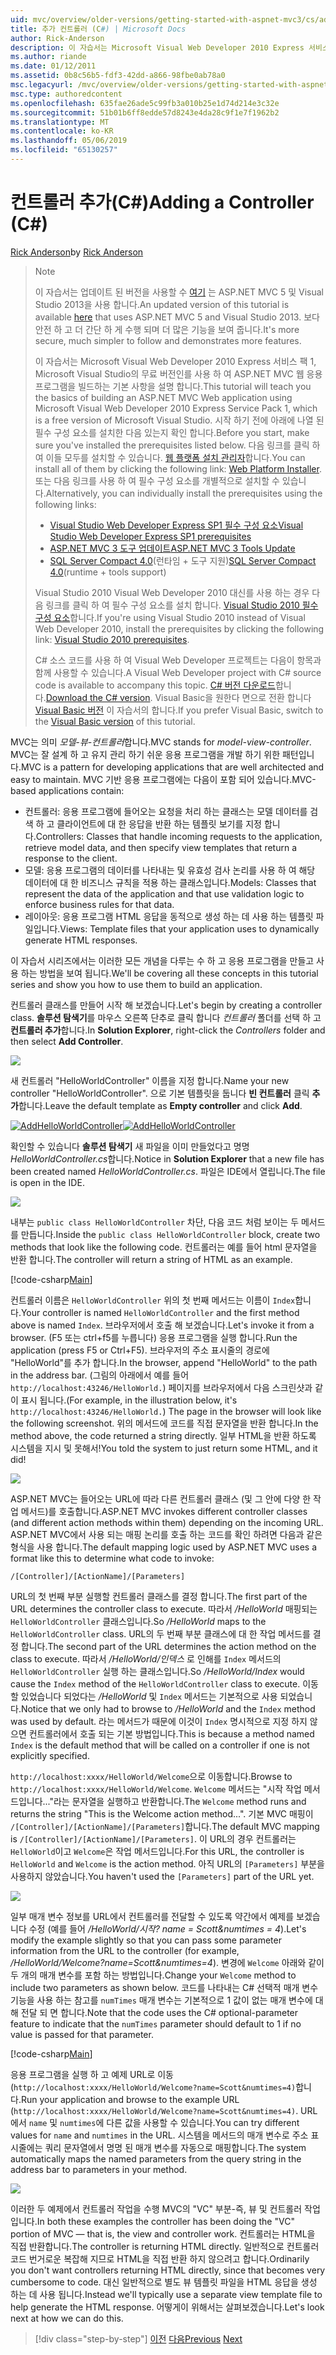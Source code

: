 ```yaml
---
uid: mvc/overview/older-versions/getting-started-with-aspnet-mvc3/cs/adding-a-controller
title: 추가 컨트롤러 (C#) | Microsoft Docs
author: Rick-Anderson
description: 이 자습서는 Microsoft Visual Web Developer 2010 Express 서비스 팩 1에는 i를 사용 하 여 ASP.NET MVC 웹 응용 프로그램을 빌드하는 기본 사항을 설명 하는 중...
ms.author: riande
ms.date: 01/12/2011
ms.assetid: 0b8c56b5-fdf3-42dd-a866-98fbe0ab78a0
msc.legacyurl: /mvc/overview/older-versions/getting-started-with-aspnet-mvc3/cs/adding-a-controller
msc.type: authoredcontent
ms.openlocfilehash: 635fae26ade5c99fb3a010b25e1d74d214e3c32e
ms.sourcegitcommit: 51b01b6ff8edde57d8243e4da28c9f1e7f1962b2
ms.translationtype: MT
ms.contentlocale: ko-KR
ms.lasthandoff: 05/06/2019
ms.locfileid: "65130257"
---
```

# <a name="adding-a-controller-c"></a><span data-ttu-id="dd05a-103">컨트롤러 추가(C#)</span><span class="sxs-lookup"><span data-stu-id="dd05a-103">Adding a Controller (C#)</span></span>

<span data-ttu-id="dd05a-104">[Rick Anderson]((https://twitter.com/RickAndMSFT))</span><span class="sxs-lookup"><span data-stu-id="dd05a-104">by [Rick Anderson]((https://twitter.com/RickAndMSFT))</span></span>

> > [!NOTE]
> > <span data-ttu-id="dd05a-105">이 자습서는 업데이트 된 버전을 사용할 수 [여기](../../../getting-started/introduction/getting-started.md) 는 ASP.NET MVC 5 및 Visual Studio 2013을 사용 합니다.</span><span class="sxs-lookup"><span data-stu-id="dd05a-105">An updated version of this tutorial is available [here](../../../getting-started/introduction/getting-started.md) that uses ASP.NET MVC 5 and Visual Studio 2013.</span></span> <span data-ttu-id="dd05a-106">보다 안전 하 고 더 간단 하 게 수행 되며 더 많은 기능을 보여 줍니다.</span><span class="sxs-lookup"><span data-stu-id="dd05a-106">It's more secure, much simpler to follow and demonstrates more features.</span></span>
> 
> 
> <span data-ttu-id="dd05a-107">이 자습서는 Microsoft Visual Web Developer 2010 Express 서비스 팩 1, Microsoft Visual Studio의 무료 버전인를 사용 하 여 ASP.NET MVC 웹 응용 프로그램을 빌드하는 기본 사항을 설명 합니다.</span><span class="sxs-lookup"><span data-stu-id="dd05a-107">This tutorial will teach you the basics of building an ASP.NET MVC Web application using Microsoft Visual Web Developer 2010 Express Service Pack 1, which is a free version of Microsoft Visual Studio.</span></span> <span data-ttu-id="dd05a-108">시작 하기 전에 아래에 나열 된 필수 구성 요소를 설치한 다음 있는지 확인 합니다.</span><span class="sxs-lookup"><span data-stu-id="dd05a-108">Before you start, make sure you've installed the prerequisites listed below.</span></span> <span data-ttu-id="dd05a-109">다음 링크를 클릭 하 여 이들 모두를 설치할 수 있습니다. [웹 플랫폼 설치 관리자](https://www.microsoft.com/web/gallery/install.aspx?appid=VWD2010SP1Pack)합니다.</span><span class="sxs-lookup"><span data-stu-id="dd05a-109">You can install all of them by clicking the following link: [Web Platform Installer](https://www.microsoft.com/web/gallery/install.aspx?appid=VWD2010SP1Pack).</span></span> <span data-ttu-id="dd05a-110">또는 다음 링크를 사용 하 여 필수 구성 요소를 개별적으로 설치할 수 있습니다.</span><span class="sxs-lookup"><span data-stu-id="dd05a-110">Alternatively, you can individually install the prerequisites using the following links:</span></span>
> 
> - [<span data-ttu-id="dd05a-111">Visual Studio Web Developer Express SP1 필수 구성 요소</span><span class="sxs-lookup"><span data-stu-id="dd05a-111">Visual Studio Web Developer Express SP1 prerequisites</span></span>](https://www.microsoft.com/web/gallery/install.aspx?appid=VWD2010SP1Pack)
> - [<span data-ttu-id="dd05a-112">ASP.NET MVC 3 도구 업데이트</span><span class="sxs-lookup"><span data-stu-id="dd05a-112">ASP.NET MVC 3 Tools Update</span></span>](https://www.microsoft.com/web/gallery/install.aspx?appsxml=&amp;appid=MVC3)
> - <span data-ttu-id="dd05a-113">[SQL Server Compact 4.0](https://www.microsoft.com/web/gallery/install.aspx?appid=SQLCE;SQLCEVSTools_4_0)(런타임 + 도구 지원)</span><span class="sxs-lookup"><span data-stu-id="dd05a-113">[SQL Server Compact 4.0](https://www.microsoft.com/web/gallery/install.aspx?appid=SQLCE;SQLCEVSTools_4_0)(runtime + tools support)</span></span>
> 
> <span data-ttu-id="dd05a-114">Visual Studio 2010 Visual Web Developer 2010 대신를 사용 하는 경우 다음 링크를 클릭 하 여 필수 구성 요소를 설치 합니다. [Visual Studio 2010 필수 구성 요소](https://www.microsoft.com/web/gallery/install.aspx?appsxml=&amp;appid=VS2010SP1Pack)합니다.</span><span class="sxs-lookup"><span data-stu-id="dd05a-114">If you're using Visual Studio 2010 instead of Visual Web Developer 2010, install the prerequisites by clicking the following link: [Visual Studio 2010 prerequisites](https://www.microsoft.com/web/gallery/install.aspx?appsxml=&amp;appid=VS2010SP1Pack).</span></span>
> 
> <span data-ttu-id="dd05a-115">C# 소스 코드를 사용 하 여 Visual Web Developer 프로젝트는 다음이 항목과 함께 사용할 수 있습니다.</span><span class="sxs-lookup"><span data-stu-id="dd05a-115">A Visual Web Developer project with C# source code is available to accompany this topic.</span></span> <span data-ttu-id="dd05a-116">[C# 버전 다운로드](https://code.msdn.microsoft.com/Introduction-to-MVC-3-10d1b098)합니다.</span><span class="sxs-lookup"><span data-stu-id="dd05a-116">[Download the C# version](https://code.msdn.microsoft.com/Introduction-to-MVC-3-10d1b098).</span></span> <span data-ttu-id="dd05a-117">Visual Basic을 원한다 면으로 전환 합니다 [Visual Basic 버전](../vb/intro-to-aspnet-mvc-3.md) 이 자습서의 합니다.</span><span class="sxs-lookup"><span data-stu-id="dd05a-117">If you prefer Visual Basic, switch to the [Visual Basic version](../vb/intro-to-aspnet-mvc-3.md) of this tutorial.</span></span>

<span data-ttu-id="dd05a-118">MVC는 의미 *모델-뷰-컨트롤러*합니다.</span><span class="sxs-lookup"><span data-stu-id="dd05a-118">MVC stands for *model-view-controller*.</span></span> <span data-ttu-id="dd05a-119">MVC는 잘 설계 하 고 유지 관리 하기 쉬운 응용 프로그램을 개발 하기 위한 패턴입니다.</span><span class="sxs-lookup"><span data-stu-id="dd05a-119">MVC is a pattern for developing applications that are well architected and easy to maintain.</span></span> <span data-ttu-id="dd05a-120">MVC 기반 응용 프로그램에는 다음이 포함 되어 있습니다.</span><span class="sxs-lookup"><span data-stu-id="dd05a-120">MVC-based applications contain:</span></span>

- <span data-ttu-id="dd05a-121">컨트롤러: 응용 프로그램에 들어오는 요청을 처리 하는 클래스는 모델 데이터를 검색 하 고 클라이언트에 대 한 응답을 반환 하는 템플릿 보기를 지정 합니다.</span><span class="sxs-lookup"><span data-stu-id="dd05a-121">Controllers: Classes that handle incoming requests to the application, retrieve model data, and then specify view templates that return a response to the client.</span></span>
- <span data-ttu-id="dd05a-122">모델: 응용 프로그램의 데이터를 나타내는 및 유효성 검사 논리를 사용 하 여 해당 데이터에 대 한 비즈니스 규칙을 적용 하는 클래스입니다.</span><span class="sxs-lookup"><span data-stu-id="dd05a-122">Models: Classes that represent the data of the application and that use validation logic to enforce business rules for that data.</span></span>
- <span data-ttu-id="dd05a-123">레이아웃: 응용 프로그램 HTML 응답을 동적으로 생성 하는 데 사용 하는 템플릿 파일입니다.</span><span class="sxs-lookup"><span data-stu-id="dd05a-123">Views: Template files that your application uses to dynamically generate HTML responses.</span></span>

<span data-ttu-id="dd05a-124">이 자습서 시리즈에서는 이러한 모든 개념을 다루는 수 하 고 응용 프로그램을 만들고 사용 하는 방법을 보여 됩니다.</span><span class="sxs-lookup"><span data-stu-id="dd05a-124">We'll be covering all these concepts in this tutorial series and show you how to use them to build an application.</span></span>

<span data-ttu-id="dd05a-125">컨트롤러 클래스를 만들어 시작 해 보겠습니다.</span><span class="sxs-lookup"><span data-stu-id="dd05a-125">Let's begin by creating a controller class.</span></span> <span data-ttu-id="dd05a-126">**솔루션 탐색기**를 마우스 오른쪽 단추로 클릭 합니다 *컨트롤러* 폴더를 선택 하 고 **컨트롤러 추가**합니다.</span><span class="sxs-lookup"><span data-stu-id="dd05a-126">In **Solution Explorer**, right-click the *Controllers* folder and then select **Add Controller**.</span></span>

[![](adding-a-controller/_static/image2.png)](adding-a-controller/_static/image1.png)

<span data-ttu-id="dd05a-127">새 컨트롤러 "HelloWorldController" 이름을 지정 합니다.</span><span class="sxs-lookup"><span data-stu-id="dd05a-127">Name your new controller "HelloWorldController".</span></span> <span data-ttu-id="dd05a-128">으로 기본 템플릿을 둡니다 **빈 컨트롤러** 클릭 **추가**합니다.</span><span class="sxs-lookup"><span data-stu-id="dd05a-128">Leave the default template as **Empty controller** and click **Add**.</span></span>

<span data-ttu-id="dd05a-129">[![AddHelloWorldController](adding-a-controller/_static/image4.png)](adding-a-controller/_static/image3.png)</span><span class="sxs-lookup"><span data-stu-id="dd05a-129">[![AddHelloWorldController](adding-a-controller/_static/image4.png)](adding-a-controller/_static/image3.png)</span></span>

<span data-ttu-id="dd05a-130">확인할 수 있습니다 **솔루션 탐색기** 새 파일을 이미 만들었다고 명명 *HelloWorldController.cs*합니다.</span><span class="sxs-lookup"><span data-stu-id="dd05a-130">Notice in **Solution Explorer** that a new file has been created named *HelloWorldController.cs*.</span></span> <span data-ttu-id="dd05a-131">파일은 IDE에서 열립니다.</span><span class="sxs-lookup"><span data-stu-id="dd05a-131">The file is open in the IDE.</span></span>

![](adding-a-controller/_static/image5.png)

<span data-ttu-id="dd05a-132">내부는 `public class HelloWorldController` 차단, 다음 코드 처럼 보이는 두 메서드를 만듭니다.</span><span class="sxs-lookup"><span data-stu-id="dd05a-132">Inside the `public class HelloWorldController` block, create two methods that look like the following code.</span></span> <span data-ttu-id="dd05a-133">컨트롤러는 예를 들어 html 문자열을 반환 합니다.</span><span class="sxs-lookup"><span data-stu-id="dd05a-133">The controller will return a string of HTML as an example.</span></span>

[!code-csharp[Main](adding-a-controller/samples/sample1.cs)]

<span data-ttu-id="dd05a-134">컨트롤러 이름은 `HelloWorldController` 위의 첫 번째 메서드는 이름이 `Index`합니다.</span><span class="sxs-lookup"><span data-stu-id="dd05a-134">Your controller is named `HelloWorldController` and the first method above is named `Index`.</span></span> <span data-ttu-id="dd05a-135">브라우저에서 호출 해 보겠습니다.</span><span class="sxs-lookup"><span data-stu-id="dd05a-135">Let's invoke it from a browser.</span></span> <span data-ttu-id="dd05a-136">(F5 또는 ctrl+f5를 누릅니다) 응용 프로그램을 실행 합니다.</span><span class="sxs-lookup"><span data-stu-id="dd05a-136">Run the application (press F5 or Ctrl+F5).</span></span> <span data-ttu-id="dd05a-137">브라우저의 주소 표시줄의 경로에 "HelloWorld"를 추가 합니다.</span><span class="sxs-lookup"><span data-stu-id="dd05a-137">In the browser, append "HelloWorld" to the path in the address bar.</span></span> <span data-ttu-id="dd05a-138">(그림의 아래에서 예를 들어 `http://localhost:43246/HelloWorld.`) 페이지를 브라우저에서 다음 스크린샷과 같이 표시 됩니다.</span><span class="sxs-lookup"><span data-stu-id="dd05a-138">(For example, in the illustration below, it's `http://localhost:43246/HelloWorld.`) The page in the browser will look like the following screenshot.</span></span> <span data-ttu-id="dd05a-139">위의 메서드에 코드를 직접 문자열을 반환 합니다.</span><span class="sxs-lookup"><span data-stu-id="dd05a-139">In the method above, the code returned a string directly.</span></span> <span data-ttu-id="dd05a-140">일부 HTML을 반환 하도록 시스템을 지시 및 못해서!</span><span class="sxs-lookup"><span data-stu-id="dd05a-140">You told the system to just return some HTML, and it did!</span></span>

![](adding-a-controller/_static/image6.png)

<span data-ttu-id="dd05a-141">ASP.NET MVC는 들어오는 URL에 따라 다른 컨트롤러 클래스 (및 그 안에 다양 한 작업 메서드)를 호출합니다.</span><span class="sxs-lookup"><span data-stu-id="dd05a-141">ASP.NET MVC invokes different controller classes (and different action methods within them) depending on the incoming URL.</span></span> <span data-ttu-id="dd05a-142">ASP.NET MVC에서 사용 되는 매핑 논리를 호출 하는 코드를 확인 하려면 다음과 같은 형식을 사용 합니다.</span><span class="sxs-lookup"><span data-stu-id="dd05a-142">The default mapping logic used by ASP.NET MVC uses a format like this to determine what code to invoke:</span></span>

`/[Controller]/[ActionName]/[Parameters]`

<span data-ttu-id="dd05a-143">URL의 첫 번째 부분 실행할 컨트롤러 클래스를 결정 합니다.</span><span class="sxs-lookup"><span data-stu-id="dd05a-143">The first part of the URL determines the controller class to execute.</span></span> <span data-ttu-id="dd05a-144">따라서 */HelloWorld* 매핑되는 `HelloWorldController` 클래스입니다.</span><span class="sxs-lookup"><span data-stu-id="dd05a-144">So */HelloWorld* maps to the `HelloWorldController` class.</span></span> <span data-ttu-id="dd05a-145">URL의 두 번째 부분 클래스에 대 한 작업 메서드를 결정 합니다.</span><span class="sxs-lookup"><span data-stu-id="dd05a-145">The second part of the URL determines the action method on the class to execute.</span></span> <span data-ttu-id="dd05a-146">따라서 */HelloWorld/인덱스* 로 인해를 `Index` 메서드의 `HelloWorldController` 실행 하는 클래스입니다.</span><span class="sxs-lookup"><span data-stu-id="dd05a-146">So */HelloWorld/Index* would cause the `Index` method of the `HelloWorldController` class to execute.</span></span> <span data-ttu-id="dd05a-147">이동할 있었습니다 되었다는 */HelloWorld* 및 `Index` 메서드는 기본적으로 사용 되었습니다.</span><span class="sxs-lookup"><span data-stu-id="dd05a-147">Notice that we only had to browse to */HelloWorld* and the `Index` method was used by default.</span></span> <span data-ttu-id="dd05a-148">라는 메서드가 때문에 이것이 `Index` 명시적으로 지정 하지 않으면 컨트롤러에서 호출 되는 기본 방법입니다.</span><span class="sxs-lookup"><span data-stu-id="dd05a-148">This is because a method named `Index` is the default method that will be called on a controller if one is not explicitly specified.</span></span>

<span data-ttu-id="dd05a-149">`http://localhost:xxxx/HelloWorld/Welcome`으로 이동합니다.</span><span class="sxs-lookup"><span data-stu-id="dd05a-149">Browse to `http://localhost:xxxx/HelloWorld/Welcome`.</span></span> <span data-ttu-id="dd05a-150">`Welcome` 메서드는 "시작 작업 메서드입니다..."라는 문자열을 실행하고 반환합니다.</span><span class="sxs-lookup"><span data-stu-id="dd05a-150">The `Welcome` method runs and returns the string "This is the Welcome action method...".</span></span> <span data-ttu-id="dd05a-151">기본 MVC 매핑이 `/[Controller]/[ActionName]/[Parameters]`합니다.</span><span class="sxs-lookup"><span data-stu-id="dd05a-151">The default MVC mapping is `/[Controller]/[ActionName]/[Parameters]`.</span></span> <span data-ttu-id="dd05a-152">이 URL의 경우 컨트롤러는 `HelloWorld`이고 `Welcome`은 작업 메서드입니다.</span><span class="sxs-lookup"><span data-stu-id="dd05a-152">For this URL, the controller is `HelloWorld` and `Welcome` is the action method.</span></span> <span data-ttu-id="dd05a-153">아직 URL의 `[Parameters]` 부분을 사용하지 않았습니다.</span><span class="sxs-lookup"><span data-stu-id="dd05a-153">You haven't used the `[Parameters]` part of the URL yet.</span></span>

![](adding-a-controller/_static/image7.png)

<span data-ttu-id="dd05a-154">일부 매개 변수 정보를 URL에서 컨트롤러를 전달할 수 있도록 약간에서 예제를 보겠습니다 수정 (예를 들어 */HelloWorld/시작? name = Scott&amp;numtimes = 4*).</span><span class="sxs-lookup"><span data-stu-id="dd05a-154">Let's modify the example slightly so that you can pass some parameter information from the URL to the controller (for example, */HelloWorld/Welcome?name=Scott&amp;numtimes=4*).</span></span> <span data-ttu-id="dd05a-155">변경에 `Welcome` 아래와 같이 두 개의 매개 변수를 포함 하는 방법입니다.</span><span class="sxs-lookup"><span data-stu-id="dd05a-155">Change your `Welcome` method to include two parameters as shown below.</span></span> <span data-ttu-id="dd05a-156">코드를 나타내는 C# 선택적 매개 변수 기능을 사용 하는 참고를 `numTimes` 매개 변수는 기본적으로 1 값이 없는 매개 변수에 대해 전달 되 면 합니다.</span><span class="sxs-lookup"><span data-stu-id="dd05a-156">Note that the code uses the C# optional-parameter feature to indicate that the `numTimes` parameter should default to 1 if no value is passed for that parameter.</span></span>

[!code-csharp[Main](adding-a-controller/samples/sample2.cs)]

<span data-ttu-id="dd05a-157">응용 프로그램을 실행 하 고 예제 URL로 이동 (`http://localhost:xxxx/HelloWorld/Welcome?name=Scott&numtimes=4)`합니다.</span><span class="sxs-lookup"><span data-stu-id="dd05a-157">Run your application and browse to the example URL (`http://localhost:xxxx/HelloWorld/Welcome?name=Scott&numtimes=4)`.</span></span> <span data-ttu-id="dd05a-158">URL에서 `name` 및 `numtimes`에 다른 값을 사용할 수 있습니다.</span><span class="sxs-lookup"><span data-stu-id="dd05a-158">You can try different values for `name` and `numtimes` in the URL.</span></span> <span data-ttu-id="dd05a-159">시스템을 메서드의 매개 변수로 주소 표시줄에는 쿼리 문자열에서 명명 된 매개 변수를 자동으로 매핑합니다.</span><span class="sxs-lookup"><span data-stu-id="dd05a-159">The system automatically maps the named parameters from the query string in the address bar to parameters in your method.</span></span>

![](adding-a-controller/_static/image8.png)

<span data-ttu-id="dd05a-160">이러한 두 예제에서 컨트롤러 작업을 수행 MVC의 "VC" 부분-즉, 뷰 및 컨트롤러 작업입니다.</span><span class="sxs-lookup"><span data-stu-id="dd05a-160">In both these examples the controller has been doing the "VC" portion of MVC — that is, the view and controller work.</span></span> <span data-ttu-id="dd05a-161">컨트롤러는 HTML을 직접 반환합니다.</span><span class="sxs-lookup"><span data-stu-id="dd05a-161">The controller is returning HTML directly.</span></span> <span data-ttu-id="dd05a-162">일반적으로 컨트롤러 코드 번거로운 복잡해 지므로 HTML을 직접 반환 하지 않으려고 합니다.</span><span class="sxs-lookup"><span data-stu-id="dd05a-162">Ordinarily you don't want controllers returning HTML directly, since that becomes very cumbersome to code.</span></span> <span data-ttu-id="dd05a-163">대신 일반적으로 별도 뷰 템플릿 파일을 HTML 응답을 생성 하는 데 사용 됩니다.</span><span class="sxs-lookup"><span data-stu-id="dd05a-163">Instead we'll typically use a separate view template file to help generate the HTML response.</span></span> <span data-ttu-id="dd05a-164">어떻게이 위해서는 살펴보겠습니다.</span><span class="sxs-lookup"><span data-stu-id="dd05a-164">Let's look next at how we can do this.</span></span>

> [!div class="step-by-step"]
> <span data-ttu-id="dd05a-165">[이전](intro-to-aspnet-mvc-3.md)
> [다음](adding-a-view.md)</span><span class="sxs-lookup"><span data-stu-id="dd05a-165">[Previous](intro-to-aspnet-mvc-3.md)
[Next](adding-a-view.md)</span></span>
